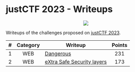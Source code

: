 # justCTF 2023 - Writeups
<p align="center">
  <img src="assets/banner.png" />
</p>

Writeups of the challenges proposed on [justCTF 2023](https://2023.justctf.team/).

<div align="center">

| **#** | **Category** | **Writeup** | **Points** |
|:---:|:---:|---|:---:|
| 1 | WEB | [Dangerous](dangerous/README.md) | 231 |
| 2 | WEB | [eXtra Safe Security layers](eXtra_Safe_Security_layers/README.md) | 173 |

</div>